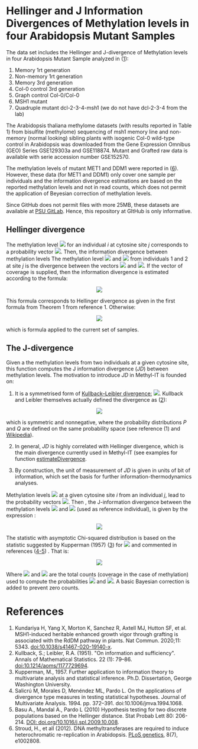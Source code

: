 #  Hellinger and J Information Divergences of Methylation levels in four Arabidopsis Mutant Samples
The data set includes the Hellinger and J-divergence of Methylation levels in four Arabidopsis Mutant Sample analyzed
in (<a href="#1">1</a>): 
1.	Memory 1rt generation
2.	Non-memory 1rt generation
3.	Memory 3rd generation
4.	Col-0 control 3rd generation
5.	Graph control Col-0/Col-0
6.	MSH1 mutant
7.	Quadruple mutant dcl-2-3-4-msh1 (we do not have dcl-2-3-4 from the lab)

The Arabidopsis thaliana methylome datasets (with results reported in Table 1) from bisulfite (methylome) sequencing of msh1 memory line and non-memory (normal looking) sibling plants with isogenic Col-0 wild-type control in Arabidopsis was downloaded from the Gene Expression Omnibus (GEO) Series GSE129303a and GSE118874. Mutant and Grafted raw data is available with serie accession number GSE152570.

The methylation levels of mutant MET1 and DDM1 were reported in (<a href="#6">6</a>). However, these data (for MET1 and DDM1) only cover one sample per individuals and the information divergence estimations are based on the reported methylation levels and not in read counts, which does not permit the application of Beyesian correction of methylation levels.

Since GitHub does not permit files with more 25MB, these datasets are available at [PSU GitLab](https://git.psu.edu/genomath/datasets/-/tree/main/at_mutants). Hence,
this repository at GItHub is only informative. 

## Hellinger divergence

The methylation level <img src="https://render.githubusercontent.com/render/math?math=p_{ij}"> for an individual _i_ at
cytosine site _j_ corresponds to a probability vector 
<img src="https://render.githubusercontent.com/render/math?math=p^{ij}=(p_{ij},1 - p_{ij})">. 
Then, the information divergence between methylation levels
The methylation level <img src="https://render.githubusercontent.com/render/math?math=p^1j"> and
<img src="https://render.githubusercontent.com/render/math?math=p^2j"> from individuals 1 and 2 at site _j_
is the divergence between the vectors 
<img src="https://render.githubusercontent.com/render/math?math=p^1j = (p_{1j}, 1 - p_{1j})"> and 
<img src="https://render.githubusercontent.com/render/math?math=p^1j = (p_{2j}, 1 - p_{2j})">.
If the vector of coverage is supplied, then the information divergence is estimated according to the formula:

<div align="center"><img src="https://render.githubusercontent.com/render/math?math=HD = \dfrac{2 (n_1 %2B 1) (n_2  %2B 1)}{n_1  %2B n_2 %2B 2} ((\sqrt(p_{1j}) - \sqrt(p_{2j}))^2  %2B (\sqrt(1 - p_{1j}) - \sqrt(1 - p_{2j}))^2)"></div>

This formula corresponds to Hellinger divergence as given in the first
formula from Theorem 1 from reference 1. Otherwise:

<div align="center"><img src="https://render.githubusercontent.com/render/math?math=HD = (\sqrt(p_{1j}) - \sqrt(p_{2j}))^2  %2B (\sqrt(1 - p_{1j}) - \sqrt(1 - p_{2j}))^2"></div>

which is formula applied to the current set of samples.

## The J-divergence 

Given a the methylation levels from two individuals at a given
cytosine site, this function computes the J information divergence
(_JD_) between methylation levels. The motivation to introduce
_JD_ in Methyl-IT is founded on:

1. It is a symmetrised form of [Kullback–Leibler divergence:](https://is.gd/oS8Bwv) 
<img src="https://render.githubusercontent.com/render/math?math=D_{KL}(P || Q)">. 
Kullback and Leibler themselves actually defined the divergence as (<a href="#2">2</a>): 

<div align="center"><img src="https://render.githubusercontent.com/render/math?math=JD=D_{KL}(P || Q) %2B D_{KL}(Q || P)"></div>

which is symmetric and nonnegative, where the probability distributions
_P_ and _Q_ are defined on the same probability space
(see reference (1) and [Wikipedia](https://is.gd/oS8Bwv)).

2. In general, _JD_ is highly correlated with Hellinger divergence, 
which is the main divergence currently used in Methyl-IT (see examples for function 
[estimateDivergence](https://genomaths.github.io/methylit/reference/estimateDivergence.html).

3. By construction, the unit of measurement of _JD_ is given in units of bit of information, 
which set the basis for further information-thermodynamics analyses.     

Methylation levels <img src="https://render.githubusercontent.com/render/math?math=p_{ij}"> 
at a given cytosine site _i_ from an individual _j_, lead to the probability vectors
<img src="https://render.githubusercontent.com/render/math?math=p^{ij}=(p_{ij}, 1 - p_{ij})">. Then
, the J-information divergence between the methylation levels <img src="https://render.githubusercontent.com/render/math?math=p_{ij}">
and <img src="https://render.githubusercontent.com/render/math?math=q^i = (q_i, 1 - q_i)"> (used as reference individual),
is given by the expression : 

<div align="center"><img src="https://render.githubusercontent.com/render/math?math=JD(p^{ij}, q^i) = \frac{1}{2}((p_{ij} - q_i) log(\frac{p_{ij}}{q_i}) %2B (q_i - p_{ij}) log(\frac{(1 - p_{ij})}{(1 - q_i)})"></div>   

The statistic with asymptotic Chi-squared distribution is based on the statistic suggested by Kupperman (1957) (<a href="#3">3</a>) for 
<img src="https://render.githubusercontent.com/render/math?math=D_{KL}"> and commented in references (<a href="#4">4-5</a>) . That is:

<div align="center"><img src="https://render.githubusercontent.com/render/math?math=2\frac{(n_{1} %2B 1) (n_{2} %2B 1)}{(n_1 %2B n_2 %2B 2)} JD(p^{ij}, q^i)"></div>

Where <img src="https://render.githubusercontent.com/render/math?math=n_1"> and <img src="https://render.githubusercontent.com/render/math?math=n_2"> 
are the total counts (coverage in the case of methylation) used to compute the probabilities <img src="https://render.githubusercontent.com/render/math?math=p_{ij}"> and
<img src="https://render.githubusercontent.com/render/math?math=q_i">. A basic Bayesian correction is added to prevent zero counts.

# References
1. <a name="1"></a>Kundariya H, Yang X, Morton K, Sanchez R, Axtell MJ, Hutton SF, et al. MSH1-induced heritable enhanced growth vigor through grafting is associated with the RdDM pathway in plants. Nat Commun. 2020;11: 5343. <a href="doi:10.1038/s41467-020-19140-x">doi:10.1038/s41467-020-19140-x</a>.
2. <a name="2"></a>Kullback, S.; Leibler, R.A. (1951). "On information and sufficiency". Annals of Mathematical Statistics. 22 (1): 79–86. <a href="https://projecteuclid.org/journals/annals-of-mathematical-statistics/volume-22/issue-1/On-Information-and-Sufficiency/10.1214/aoms/1177729694.full#:~:text=10.1214/aoms/1177729694">doi:10.1214/aoms/1177729694</a>.
3. <a name="3"></a>Kupperman, M., 1957. Further application to information theory to multivariate analysis and statistical inference. Ph.D. Dissertation, George Washington University</a>.
4. <a name="4-5"></a>Salicrú M, Morales D, Menéndez ML, Pardo L. On the applications of divergence type measures in testing statistical hypotheses. Journal of Multivariate Analysis. 1994. pp. 372–391. doi:10.1006/jmva.1994.1068</a>.
5. <a name="4-5"></a>Basu  A., Mandal  A., Pardo L (2010) Hypothesis testing for two discrete populations based on the Hellinger distance. Stat Probab Lett 80: 206-214. 
<a href="https://doi.org/10.1016/j.spl.2009.10.008">DOI: doi.org/10.1016/j.spl.2009.10.008</a>.
6. <a name="6"></a>Stroud, H., et all (2012). DNA methyltransferases are required to induce heterochromatic re-replication in Arabidopsis. 
<a href="https://journals.plos.org/plosgenetics/article?id=10.1371/journal.pgen.1002808">PLoS genetics</a>, 8(7), e1002808.
